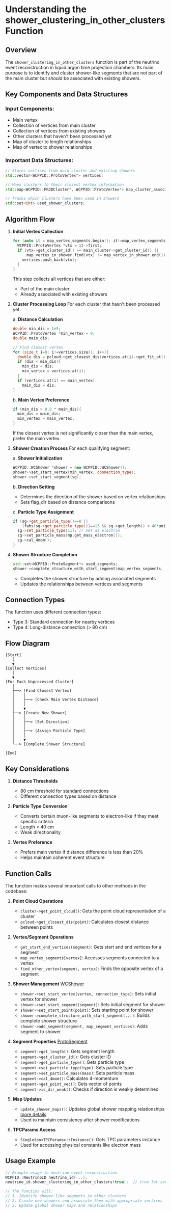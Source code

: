 # Understanding the shower_clustering_in_other_clusters Function

## Overview
The `shower_clustering_in_other_clusters` function is part of the neutrino event reconstruction in liquid argon time projection chambers. Its main purpose is to identify and cluster shower-like segments that are not part of the main cluster but should be associated with existing showers.

## Key Components and Data Structures

### Input Components:
- Main vertex
- Collection of vertices from main cluster
- Collection of vertices from existing showers
- Other clusters that haven't been processed yet
- Map of cluster to length relationships
- Map of vertex to shower relationships

### Important Data Structures:
```cpp
// Stores vertices from main cluster and existing showers
std::vector<WCPPID::ProtoVertex*> vertices;

// Maps clusters to their closest vertex information
std::map<WCPPID::PR3DCluster*, WCPPID::ProtoVertex*> map_cluster_associated_vertex;

// Tracks which clusters have been used in showers
std::set<int> used_shower_clusters;
```

## Algorithm Flow

1. **Initial Vertex Collection**
   ```cpp
   for (auto it = map_vertex_segments.begin(); it!=map_vertex_segments.end(); it++){
     WCPPID::ProtoVertex *vtx = it->first;
     if (vtx->get_cluster_id() == main_cluster->get_cluster_id() || 
         map_vertex_in_shower.find(vtx) != map_vertex_in_shower.end()){
       vertices.push_back(vtx);
     }
   }
   ```
   This step collects all vertices that are either:
   - Part of the main cluster
   - Already associated with existing showers

2. **Cluster Processing Loop**
   For each cluster that hasn't been processed yet:

   a. **Distance Calculation**
   ```cpp
   double min_dis = 1e9;
   WCPPID::ProtoVertex *min_vertex = 0;
   double main_dis;
   
   // Find closest vertex
   for (size_t i=0; i!=vertices.size(); i++){
     double dis = pcloud->get_closest_dis(vertices.at(i)->get_fit_pt());
     if (dis < min_dis){
       min_dis = dis;
       min_vertex = vertices.at(i);
     }
     if (vertices.at(i) == main_vertex)
       main_dis = dis;
   }
   ```

   b. **Main Vertex Preference**
   ```cpp
   if (min_dis > 0.8 * main_dis){
     min_dis = main_dis;
     min_vertex = main_vertex;
   }
   ```
   If the closest vertex is not significantly closer than the main vertex, prefer the main vertex.

3. **Shower Creation Process**
   For each qualifying segment:
   
   a. **Shower Initialization**
   ```cpp
   WCPPID::WCShower *shower = new WCPPID::WCShower();
   shower->set_start_vertex(min_vertex, connection_type);
   shower->set_start_segment(sg);
   ```

   b. **Direction Setting**
   - Determines the direction of the shower based on vertex relationships
   - Sets flag_dir based on distance comparisons

   c. **Particle Type Assignment**
   ```cpp
   if (sg->get_particle_type()==0 || 
       (fabs(sg->get_particle_type())==13 && sg->get_length() < 40*units::cm && sg->is_dir_weak())){
     sg->set_particle_type(11); // Set as electron
     sg->set_particle_mass(mp.get_mass_electron());
     sg->cal_4mom();
   }
   ```

4. **Shower Structure Completion**
   ```cpp
   std::set<WCPPID::ProtoSegment*> used_segments;
   shower->complete_structure_with_start_segment(map_vertex_segments, map_segment_vertices, used_segments);
   ```
   - Completes the shower structure by adding associated segments
   - Updates the relationships between vertices and segments

## Connection Types

The function uses different connection types:
- Type 3: Standard connection for nearby vertices
- Type 4: Long-distance connection (> 80 cm)

## Flow Diagram
```
[Start]
   │
   ▼
[Collect Vertices]
   │
   ▼
[For Each Unprocessed Cluster]
   │
   ├──> [Find Closest Vertex]
   │    │
   │    ├──> [Check Main Vertex Distance]
   │    │
   │    ▼
   ├──> [Create New Shower]
   │    │
   │    ├──> [Set Direction]
   │    │
   │    ├──> [Assign Particle Type]
   │    │
   │    ▼
   └──> [Complete Shower Structure]
   
[End]
```

## Key Considerations

1. **Distance Thresholds**
   - 80 cm threshold for standard connections
   - Different connection types based on distance

2. **Particle Type Conversion**
   - Converts certain muon-like segments to electron-like if they meet specific criteria
   - Length < 40 cm
   - Weak directionality

3. **Vertex Preference**
   - Prefers main vertex if distance difference is less than 20%
   - Helps maintain coherent event structure

## Function Calls

The function makes several important calls to other methods in the codebase:

1. **Point Cloud Operations**
   - `cluster->get_point_cloud()`: Gets the point cloud representation of a cluster
   - `pcloud->get_closest_dis(point)`: Calculates closest distance between points

2. **Vertex/Segment Operations**
   - `get_start_end_vertices(segment)`: Gets start and end vertices for a segment
   - `map_vertex_segments[vertex]`: Accesses segments connected to a vertex
   - `find_other_vertex(segment, vertex)`: Finds the opposite vertex of a segment 

3. **Shower Management** [WCShower](../wcshower.md)
   - `shower->set_start_vertex(vertex, connection_type)`: Sets initial vertex for shower
   - `shower->set_start_segment(segment)`: Sets initial segment for shower
   - `shower->set_start_point(point)`: Sets starting point for shower
   - `shower->complete_structure_with_start_segment(...)`: Builds complete shower structure
   - `shower->add_segment(segment, map_segment_vertices)`: Adds segment to shower

4. **Segment Properties** [ProtoSegment](../protosegment.md)
   - `segment->get_length()`: Gets segment length
   - `segment->get_cluster_id()`: Gets cluster ID
   - `segment->get_particle_type()`: Gets particle type
   - `segment->set_particle_type(type)`: Sets particle type
   - `segment->set_particle_mass(mass)`: Sets particle mass
   - `segment->cal_4mom()`: Calculates 4-momentum
   - `segment->get_point_vec()`: Gets vector of points
   - `segment->is_dir_weak()`: Checks if direction is weakly determined

5. **Map Updates**
   - `update_shower_maps()`: Updates global shower mapping relationships [more details](./update_shower_maps.md)
   - Used to maintain consistency after shower modifications

6. **TPCParams Access**
   - `Singleton<TPCParams>::Instance()`: Gets TPC parameters instance
   - Used for accessing physical constants like electron mass

## Usage Example

```cpp
// Example usage in neutrino event reconstruction
WCPPID::NeutrinoID neutrino_id(...);
neutrino_id.shower_clustering_in_other_clusters(true);  // true for saving results

// The function will:
// 1. Identify shower-like segments in other clusters
// 2. Create new showers and associate them with appropriate vertices
// 3. Update global shower maps and relationships
```